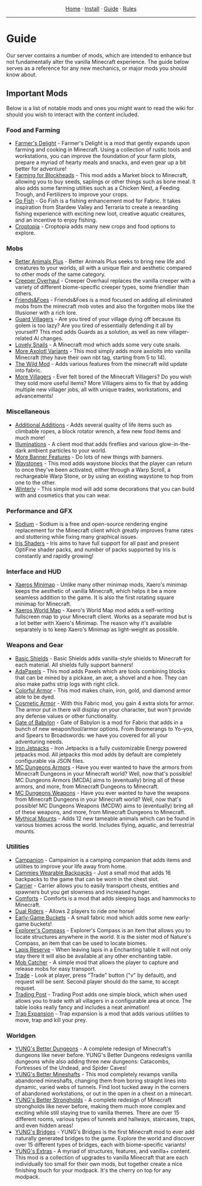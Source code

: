 
<p align="center">
  <a href="README.md">Home</a> ·
  <a href="INSTALL.md">Install</a> ·
  <a href="GUIDE.md">Guide</a> ·
  <a href="RULES.md">Rules</a>
</p>

---

# Guide
Our server contains a number of mods, which are intended to enhance but not fundamentally alter the vanilla Minecraft experience. The guide below serves as a reference for any new mechanics, or major mods you should know about.


## Important Mods
Below is a list of notable mods and ones you might want to read the wiki for should you wish to interact with the content included.

### Food and Farming
* [Farmer's Delight](https://www.curseforge.com/minecraft/mc-mods/farmers-delight-fabric) - Farmer's Delight is a mod that gently expands upon farming and cooking in Minecraft. Using a collection of rustic tools and workstations, you can improve the foundation of your farm plots, prepare a myriad of hearty meals and snacks, and even gear up a bit better for adventure!
* [Farming for Blockheads](https://www.curseforge.com/minecraft/mc-mods/farming-for-blockheads-fabric) - This mod adds a Market block to Minecraft, allowing you to buy seeds, saplings or other things such as bone meal. It also adds some farming utilties such as a Chicken Nest, a Feeding Trough, and Fertilizers to improve your crops.
* [Go Fish](https://www.curseforge.com/minecraft/mc-mods/go-fish) - Go Fish is a fishing enhancement mod for Fabric. It takes inspiration from Stardew Valley and Terraria to create a rewarding fishing experience with exciting new loot, creative aquatic creatures, and an incentive to enjoy fishing.
* [Croptopia](https://www.curseforge.com/minecraft/mc-mods/croptopia-fabric) - Croptopia adds many new crops and food options to explore.

### Mobs
* [Better Animals Plus](https://www.curseforge.com/minecraft/mc-mods/betteranimalsplus) - Better Animals Plus seeks to bring new life and creatures to your worlds, all with a unique flair and aesthetic compared to other mods of the same category.
* [Creeper Overhaul](https://www.curseforge.com/minecraft/mc-mods/creeper-overhaul) - Creeper Overhaul replaces the vanilla creeper with a variety of different biome-specific creeper types, some friendlier than others.
* [Friends&Foes](https://www.curseforge.com/minecraft/mc-mods/friends-and-foes) - Friends&Foes is a mod focused on adding all eliminated mobs from the minecraft mob votes and also the forgotten mobs like the Illusioner with a rich lore.
* [Guard Villagers](https://www.curseforge.com/minecraft/mc-mods/guard-villagers-fabric) - Are you tired of your village dying off because its golem is too lazy? Are you tired of essentially defending it all by yourself? This mod adds Guards as a solution, as well as new villager-related AI changes.
* [Lovely Snails](https://www.curseforge.com/minecraft/mc-mods/lovely-snails) - A Minecraft mod which adds some very cute snails.
* [More Axolotl Variants](https://www.curseforge.com/minecraft/mc-mods/mavm) - This mod simply adds more axololts into vanilla Minecraft (they have their own nbt tag, starting from 5 to 14).
* [The Wild Mod](https://www.curseforge.com/minecraft/mc-mods/the-wild-mod) - Adds various features from the minecraft wild update into fabric.
* [More Villagers](https://www.curseforge.com/minecraft/mc-mods/more-villagers-fabric) - Ever felt bored of the Minecraft Villagers? Do you wish they sold more useful items? More Villagers aims to fix that by adding multiple new villager jobs, all with unique trades, workstations, and advancements!

### Miscellaneous
* [Additional Additions](https://www.curseforge.com/minecraft/mc-mods/additional-additions) - Adds several quality of life items such as climbable ropes, a block rotator wrench, a few new food items and much more!
* [Illuminations](https://www.curseforge.com/minecraft/mc-mods/illuminations) - A client mod that adds fireflies and various glow-in-the-dark ambient particles to your world.
* [More Banner Features](https://www.curseforge.com/minecraft/mc-mods/more-banner-features) - Do lots of new things with banners.
* [Waystones](https://www.curseforge.com/minecraft/mc-mods/waystones-fabric) - This mod adds waystone blocks that the player can return to once they've been activated, either through a Warp Scroll, a rechargeable Warp Stone, or by using an existing waystone to hop from one to the other.
* [Winterly](https://www.curseforge.com/minecraft/mc-mods/winterly) - This simple mod will add some decorations that you can build with and cosmetics that you can wear.

### Performance and GFX
* [Sodium](https://www.curseforge.com/minecraft/mc-mods/sodium) - Sodium is a free and open-source rendering engine replacement for the Minecraft client which greatly improves frame rates and stuttering while fixing many graphical issues.
* [Iris Shaders](https://www.curseforge.com/minecraft/mc-mods/irisshaders) - Iris aims to have full support for all past and present OptiFine shader packs, and number of packs supported by Iris is constantly and rapidly growing!

### Interface and HUD
* [Xaeros Minimap](https://www.curseforge.com/minecraft/mc-mods/xaeros-minimap) - Unlike many other minimap mods, Xaero's minimap keeps the aesthetic of vanilla Minecraft, which helps it be a more seamless addition to the game. It is also the first rotating square minimap for Minecraft.
* [Xaeros World Map](https://www.curseforge.com/minecraft/mc-mods/xaeros-world-map) - Xaero's World Map mod adds a self-writing fullscreen map to your Minecraft client. Works as a separate mod but is a lot better with Xaero's Minimap. The reason why it's available separately is to keep Xaero's Minimap as light-weight as possible.

### Weapons and Gear
* [Basic Shields](https://www.curseforge.com/minecraft/mc-mods/basic-shields-fabric) - Basic Shields adds vanilla-style shields to Minecraft for each material. All shields fully support banners!
* [AdaPaxels](https://www.curseforge.com/minecraft/mc-mods/adapaxels) - This mod adds Paxels which are tools combining blocks that can be mined by a pickaxe, an axe, a shovel and a hoe. They can also make paths strip logs with right click.
* [Colorful Armor](https://www.curseforge.com/minecraft/mc-mods/colorful-armor) - This mod makes chain, iron, gold, and diamond armor able to be dyed.
* [Cosmetic Armor](https://www.curseforge.com/minecraft/mc-mods/cosmetic-armor-fabric) - With this Fabric mod, you gain 4 extra slots for armor. The armor put in there will display on your character, but won't provide any defense values or other functionality.
* [Gate of Babylon](https://www.curseforge.com/minecraft/mc-mods/gate-of-babylon) - Gate of Babylon is a mod for Fabric that adds in a bunch of new weapon/tool/armor options. From Boomerangs to Yo-yos, and Spears to Broadswords: we have you covered for all your adventuring needs.
* [Iron Jetpacks](https://www.curseforge.com/minecraft/mc-mods/iron-jetpacks-fabric) - Iron Jetpacks is a fully customizable Energy powered jetpacks mod. All jetpacks this mod adds by default are completely configurable via JSON files.
* [MC Dungeons Armors](https://www.curseforge.com/minecraft/mc-mods/mcda) - Have you ever wanted to have the armors from Minecraft Dungeons in your Minecraft world? Well, now that's possible! MC Dungeons Armors [MCDA] aims to (eventually) bring all of these armors, and more, from Minecraft Dungeons to Minecraft.
* [MC Dungeons Weapons](https://www.curseforge.com/minecraft/mc-mods/mcdw) - Have you ever wanted to have the weapons from Minecraft Dungeons in your Minecraft world? Well, now that's possible! MC Dungeons Weapons (MCDW) aims to (eventually) bring all of these weapons, and more, from Minecraft Dungeons to Minecraft.
* [Mythical Mounts](https://www.curseforge.com/minecraft/mc-mods/mythic-mounts) - Adds 12 new tameable animals which can be found in various biomes across the world. Includes flying, aquatic, and terrestrial mounts.

### Utilities
* [Campanion](https://www.curseforge.com/minecraft/mc-mods/campanion) -  Campainion is a camping companion that adds items and utilities to improve your life away from home.
* [Cammies Wearable Backpacks](https://www.curseforge.com/minecraft/mc-mods/cammies-wearable-backpacks) - Just a small mod that adds 16 backpacks to the game that can be worn in the chest slot.
* [Carrier](https://www.curseforge.com/minecraft/mc-mods/carrier) - Carrier allows you to easily transport chests, entities and spawners but you get slowness and increased hunger.
* [Comforts](https://www.curseforge.com/minecraft/mc-mods/comforts-fabric) - Comforts is a mod that adds sleeping bags and hammocks to Minecraft.
* [Dual Riders](https://www.curseforge.com/minecraft/mc-mods/dual-riders) - Allows 2 players to ride one horse!
* [Early-Game Buckets](https://www.curseforge.com/minecraft/mc-mods/early-game-buckets) - A small fabric mod which adds some new early-game buckets!
* [Explorer's Compass](https://www.curseforge.com/minecraft/mc-mods/explorers-compass) - Explorer's Compass is an item that allows you to locate structures anywhere in the world. It is the sister mod of Nature's Compass, an item that can be used to locate biomes.
* [Lapis Reserve](https://www.curseforge.com/minecraft/mc-mods/lapis-reserve) - When leaving lapis in a Enchanting table it will not only stay there it will also be available at any other enchanting table.
* [Mob Catcher](https://www.curseforge.com/minecraft/mc-mods/mob-catcher-fabric) - A simple mod that allows the player to capture and release mobs for easy transport.
* [Trade](https://www.curseforge.com/minecraft/mc-mods/trade) - Look at player, press "Trade" button ("v" by default), and request will be sent. Second player should do the same, to accept requset.
* [Trading Post](https://www.curseforge.com/minecraft/mc-mods/trading-post-fabric) - Trading Post adds one simple block, which when used allows you to trade with all villagers in a configurable area at once. The table looks really fancy and includes a neat animation!
* [Trap Expansion](https://www.curseforge.com/minecraft/mc-mods/trap-expansion-fabric) - Trap expansion is a mod that adds various utilities to move, trap and kill your prey.


### Worldgen
* [YUNG's Better Dungeons](https://www.curseforge.com/minecraft/mc-mods/yungs-better-dungeons-fabric) - A complete redesign of Minecraft's dungeons like never before. YUNG's Better Dungeons redesigns vanilla dungeons while also adding three new dungeons: Catacombs, Fortresses of the Undead, and Spider Caves!
* [YUNG's Better Mineshafts](https://www.curseforge.com/minecraft/mc-mods/yungs-better-mineshafts-fabric) - This mod completely revamps vanilla abandoned mineshafts, changing them from boring straight lines into dynamic, varied webs of tunnels. Find loot tucked away in the corners of abandoned workstations, or out in the open in a chest on a minecart.
* [YUNG's Better Strongholds](https://www.curseforge.com/minecraft/mc-mods/yungs-better-strongholds-fabric) -  A complete redesign of Minecraft strongholds like never before, making them much more complex and exciting while still staying true to vanilla themes. There are over 15 different rooms, various types of tunnels and hallways, staircases, traps, and even hidden areas!
* [YUNG's Bridges](https://www.curseforge.com/minecraft/mc-mods/yungs-bridges-fabric) - YUNG's Bridges is the first Minecraft mod to ever add naturally generated bridges to the game. Explore the world and discover over 15 different types of bridges, each with biome-specific variants!
* [YUNG's Extras](https://www.curseforge.com/minecraft/mc-mods/yungs-extras-fabric) - A myriad of structures, features, and vanilla+ content. This mod is a collection of upgrades to vanilla Minecraft that are each individually too small for their own mods, but together create a nice finishing touch for your modpack. It's the cherry on top for any modpack.
